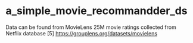 # a_simple_movie_recommandder_ds

Data can be found from MovieLens 25M movie ratings collected from Netflix database [5] https://grouplens.org/datasets/movielens

